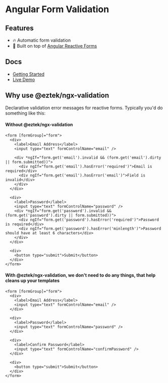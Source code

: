 # Angular Form Validation


## Features
- 🔥 Automatic form validation
- 💪 Built on top of [Angular Reactive Forms](https://angular.io/guide/reactive-forms)
## Docs
- [Getting Started](./docs/getting-started.md)
- [Live Demo](https://stackblitz.com/edit/angular-ivy-gpgk6x?file=src/app/app.module.ts)

## Why use @eztek/ngx-validation

Declarative validation error messages for reactive forms. Typically you'd do something like this:

#### Without **@eztek/ngx-validation**
```
<form [formGroup]="form">
  <div>
    <label>Email Address</label>
    <input type="text" formControlName="email" />

    <div *ngIf="form.get('email').invalid && (form.get('email').dirty || form.submitted))">
      <div ngIf="form.get('email').hasError('required')">Email is required</div>
      <div ngIf="form.get('email').hasError('email')">Field is invalid</div>
    </div>
  </div>

  <div>
    <label>Password</label>
    <input type="text" formControlName="password" />
    <div *ngIf="form.get('password').invalid && (form.get('password').dirty || form.submitted))">
      <div ngIf="form.get('password').hasError('required')">Password is required</div>
      <div ngIf="form.get('password').hasError('minlength')">Password should have at least 6 characters</div>
    </div>
  </div>

  <div>
    <button type="submit">Submit</button>
  </div>
</form>
```
#### With **@eztek/ngx-validation**, we don't need to do any things, that help cleans up your templates
```
<form [formGroup]="form">
  <div>
    <label>Email Address</label>
    <input type="text" formControlName="email" />
  </div>

  <div>
    <label>Password</label>
    <input type="text" formControlName="password" />
  </div>

  <div>
    <label>Confirm Password</label>
    <input type="text" formControlName="confirmPassword" />
  </div>

  <div>
    <button type="submit">Submit</button>
  </div>
</form>
```

